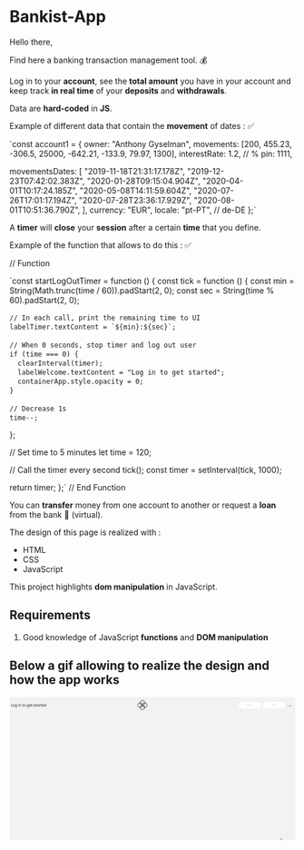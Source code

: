 # Bankist-App

Hello there,

Find here a banking transaction management tool. :moneybag:

Log in to your **account**, see the **total amount** you have in your account and keep track **in real time** of your **deposits** and
**withdrawals**. 

Data are **hard-coded** in **JS**.

Example of different data that contain the **movement** of dates : :white_check_mark:


`const account1 = {
  owner: "Anthony Gyselman",
  movements: [200, 455.23, -306.5, 25000, -642.21, -133.9, 79.97, 1300],
  interestRate: 1.2, // %
  pin: 1111,

  movementsDates: [
    "2019-11-18T21:31:17.178Z",
    "2019-12-23T07:42:02.383Z",
    "2020-01-28T09:15:04.904Z",
    "2020-04-01T10:17:24.185Z",
    "2020-05-08T14:11:59.604Z",
    "2020-07-26T17:01:17.194Z",
    "2020-07-28T23:36:17.929Z",
    "2020-08-01T10:51:36.790Z",
  ],
  currency: "EUR",
  locale: "pt-PT", // de-DE
};`

A **timer** will **close** your **session** after a certain **time** that you define.

Example of the function that allows to do this : :white_check_mark:

// Function

`const startLogOutTimer = function () {
  const tick = function () {
    const min = String(Math.trunc(time / 60)).padStart(2, 0);
    const sec = String(time % 60).padStart(2, 0);

    // In each call, print the remaining time to UI
    labelTimer.textContent = `${min}:${sec}`;

    // When 0 seconds, stop timer and log out user
    if (time === 0) {
      clearInterval(timer);
      labelWelcome.textContent = "Log in to get started";
      containerApp.style.opacity = 0;
    }

    // Decrease 1s
    time--;
  };

  // Set time to 5 minutes
  let time = 120;

  // Call the timer every second
  tick();
  const timer = setInterval(tick, 1000);

  return timer;
};`
// End Function

You can **transfer** money from one account to another or request a **loan** from the bank :bank: (virtual).

The design of this page is realized with :

* HTML
* CSS
* JavaScript

This project highlights **dom manipulation** in JavaScript.

## Requirements

1. Good knowledge of JavaScript **functions** and **DOM manipulation**

## Below a gif allowing to realize the design and how the app works

![](Bankist.gif)